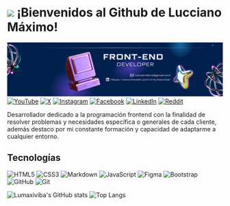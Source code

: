 #  <img src="https://i.giphy.com/media/v1.Y2lkPTc5MGI3NjExNXF2bmM3aXE0ZnkwNDZ1aWVuZ25vcXBzNjk5YWdiM2NpbGp4eWV0YiZlcD12MV9pbnRlcm5hbF9naWZfYnlfaWQmY3Q9cw/UvPvsX9oMlMWs/giphy.gif" width="100"/> ¡Bienvenidos al Github de Lucciano Máximo!
![Banner de Lucciano Máximo](linkdlin_fondo.png)
	[![YouTube](https://img.shields.io/badge/YouTube-%23FF0000.svg?style=for-the-badge&logo=YouTube&logoColor=white)](https://www.youtube.com/@maxicodifique)   [![X](https://img.shields.io/badge/X-%23000000.svg?style=for-the-badge&logo=X&logoColor=white)](https://x.com/luccianomaximo) 	[![Instagram](https://img.shields.io/badge/Instagram-%23E4405F.svg?style=for-the-badge&logo=Instagram&logoColor=white)](https://www.instagram.com/lucciano.0/) [![Facebook](https://img.shields.io/badge/Facebook-%231877F2.svg?style=for-the-badge&logo=Facebook&logoColor=white)](https://www.facebook.com/luccianovivass/) [![LinkedIn](https://img.shields.io/badge/linkedin-%230077B5.svg?style=for-the-badge&logo=linkedin&logoColor=white)](https://www.linkedin.com/in/lumaxiviba/) [![Reddit](https://img.shields.io/badge/Reddit-FF4500?style=for-the-badge&logo=reddit&logoColor=white)](https://www.reddit.com/user/Eastern_Butterfly_47/)
  

  Desarrollador dedicado a la programación frontend con la finalidad de resolver problemas y necesidades específica o generales de cada cliente, además destaco por mi constante formación y capacidad de adaptarme a cualquier entorno.

  ## Tecnologías
   ![HTML5](https://img.shields.io/badge/html5-%23E34F26.svg?style=for-the-badge&logo=html5&logoColor=white) ![CSS3](https://img.shields.io/badge/css3-%231572B6.svg?style=for-the-badge&logo=css3&logoColor=white) ![Markdown](https://img.shields.io/badge/markdown-%23000000.svg?style=for-the-badge&logo=markdown&logoColor=white)  ![JavaScript](https://img.shields.io/badge/javascript-%23323330.svg?style=for-the-badge&logo=javascript&logoColor=%23F7DF1E)  ![Figma](https://img.shields.io/badge/figma-%23F24E1E.svg?style=for-the-badge&logo=figma&logoColor=white)  ![Bootstrap](https://img.shields.io/badge/bootstrap-%238511FA.svg?style=for-the-badge&logo=bootstrap&logoColor=white)![GitHub](https://img.shields.io/badge/github-%23121011.svg?style=for-the-badge&logo=github&logoColor=white)  	![Git](https://img.shields.io/badge/git-%23F05033.svg?style=for-the-badge&logo=git&logoColor=white) 

![Lumaxiviba's GitHub stats](https://github-readme-stats.vercel.app/api?username=lumaxiviba&show_icons=true&theme=radical)
![Top Langs](https://github-readme-stats.vercel.app/api/top-langs/?username=lumaxiviba&layout=compact&theme=dark)

